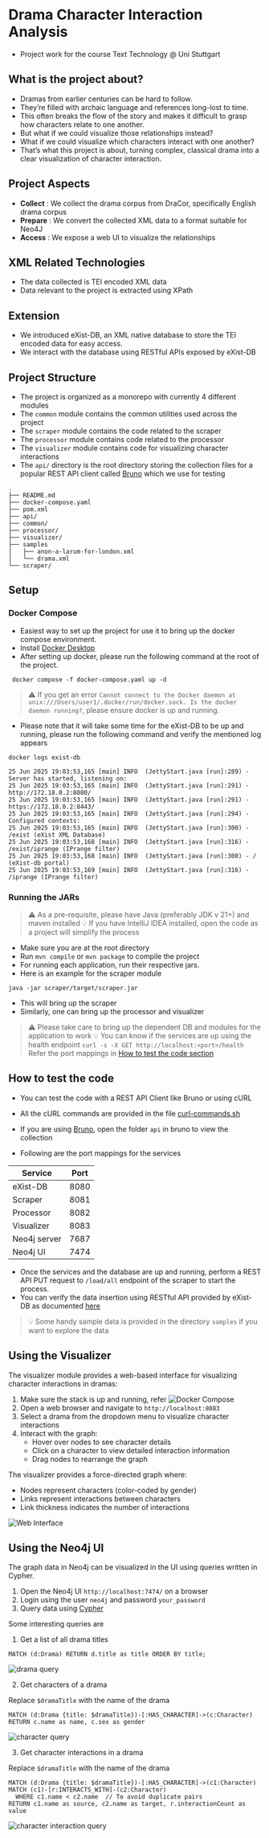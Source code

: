 # Drama Character Interaction Analysis

- Project work for the course Text Technology @ Uni Stuttgart

## What is the project about?

- Dramas from earlier centuries can be hard to follow.
- They’re filled with archaic language and references long-lost to time.
- This often breaks the flow of the story and makes it difficult to grasp how characters relate to one another.
- But what if we could visualize those relationships instead?
- What if we could visualize which characters interact with one another?
- That’s what this project is about, turning complex, classical drama into a clear visualization of character
  interaction.

## Project Aspects

- **Collect** : We collect the drama corpus from DraCor, specifically English drama corpus
- **Prepare** : We convert the collected XML data to a format suitable for Neo4J
- **Access** : We expose a web UI to visualize the relationships

## XML Related Technologies

- The data collected is TEI encoded XML data
- Data relevant to the project is extracted using XPath

## Extension

- We introduced eXist-DB, an XML native database to store the TEI encoded data for easy access.
- We interact with the database using RESTful APIs exposed by eXist-DB

## Project Structure

- The project is organized as a monorepo with currently 4 different modules
- The `common` module contains the common utilities used across the project
- The `scraper` module contains the code related to the scraper
- The `processor` module contains code related to the processor
- The `visualizer` module contains code for visualizing character interactions
- The `api/` directory is the root directory storing the collection files for a popular REST API client
  called [Bruno](https://www.usebruno.com) which we use for testing

```
.
├── README.md
├── docker-compose.yaml
├── pom.xml
├── api/
├── common/
├── processor/
├── visualizer/
├── samples
│   ├── anon-a-larum-for-london.xml
│   └── drama.xml
└── scraper/
```

## Setup

### Docker Compose

- Easiest way to set up the project for use it to bring up the docker compose environment.
- Install [Docker Desktop](https://docs.docker.com/compose/)
- After setting up docker, please run the following command at the root of the project.

```shell
 docker compose -f docker-compose.yaml up -d
```

> ⚠️ If you get an error
`Cannot connect to the Docker daemon at unix:///Users/user1/.docker/run/docker.sock. Is the docker daemon running?`,
> please ensure docker is up and running.

- Please note that it will take some time for the eXist-DB to be up and running, please run the following command and
  verify the mentioned log appears

```shell
docker logs exist-db
```

```shell
25 Jun 2025 19:03:53,165 [main] INFO  (JettyStart.java [run]:289) - Server has started, listening on: 
25 Jun 2025 19:03:53,165 [main] INFO  (JettyStart.java [run]:291) - http://172.18.0.2:8080/ 
25 Jun 2025 19:03:53,165 [main] INFO  (JettyStart.java [run]:291) - https://172.18.0.2:8443/ 
25 Jun 2025 19:03:53,165 [main] INFO  (JettyStart.java [run]:294) - Configured contexts: 
25 Jun 2025 19:03:53,165 [main] INFO  (JettyStart.java [run]:300) - /exist (eXist XML Database) 
25 Jun 2025 19:03:53,168 [main] INFO  (JettyStart.java [run]:316) - /exist/iprange (IPrange filter) 
25 Jun 2025 19:03:53,168 [main] INFO  (JettyStart.java [run]:300) - / (eXist-db portal) 
25 Jun 2025 19:03:53,169 [main] INFO  (JettyStart.java [run]:316) - /iprange (IPrange filter) 
```

### Running the JARs

> ⚠️ As a pre-requisite, please have Java (preferably JDK v 21+) and maven installed
> 💡 If you have IntelliJ IDEA installed, open the code as a project will simplify the process

- Make sure you are at the root directory
- Run `mvn compile` or `mvn package` to compile the project
- For running each application, run their respective jars.
- Here is an example for the scraper module

```shell
java -jar scraper/target/scraper.jar
```

- This will bring up the scraper
- Similarly, one can bring up the processor and visualizer

> ⚠️ Please take care to bring up the dependent DB and modules for the application to work
> 💡 You can know if the services are up using the health endpoint
> `curl -s -X GET http://localhost:<port>/health`
> Refer the port mappings in [How to test the code section](#how-to-test-the-code)

## How to test the code

- You can test the code with a REST API Client like Bruno or using cURL
- All the cURL commands are provided in the file [curl-commands.sh](/api/curl-commands.sh)

- If you are using [Bruno](https://www.usebruno.com), open the folder `api` in bruno to view the collection

- Following are the port mappings for the services

| Service      | Port |
|--------------|------|
| eXist-DB     | 8080 |
| Scraper      | 8081 |
| Processor    | 8082 |
| Visualizer   | 8083 |
| Neo4j server | 7687 |
| Neo4j UI     | 7474 |

- Once the services and the database are up and running, perform a REST API PUT request to `/load/all` endpoint of the
  scraper to start the process.
- You can verify the data insertion using RESTful API provided by eXist-DB as
  documented [here](https://exist-db.org/exist/apps/doc/devguide_rest)

> 💡 Some handy sample data is provided in the directory `samples` if you want to explore the data

## Using the Visualizer

The visualizer module provides a web-based interface for visualizing character interactions in dramas:

1. Make sure the stack is up and running, refer ![Docker Compose](#docker-compose)
2. Open a web browser and navigate to `http://localhost:8083`
3. Select a drama from the dropdown menu to visualize character interactions
4. Interact with the graph:
    - Hover over nodes to see character details
    - Click on a character to view detailed interaction information
    - Drag nodes to rearrange the graph

The visualizer provides a force-directed graph where:

- Nodes represent characters (color-coded by gender)
- Links represent interactions between characters
- Link thickness indicates the number of interactions

![Web Interface](dcia-web-interface.png)

## Using the Neo4j UI

The graph data in Neo4j can be visualized in the UI using queries written in Cypher. 

1. Open the Neo4j UI `http://localhost:7474/` on a browser
2. Login using the user `neo4j` and password `your_password`
3. Query data using [Cypher](https://neo4j.com/docs/cypher-manual/current/queries/basic/)

Some interesting queries are 

1. Get a list of all drama titles

```cypher
MATCH (d:Drama) RETURN d.title as title ORDER BY title;
```

![drama query](drama_query.png)

2. Get characters of a drama

Replace `$dramaTitle` with the name of the drama

```cypher
MATCH (d:Drama {title: $dramaTitle})-[:HAS_CHARACTER]->(c:Character)
RETURN c.name as name, c.sex as gender
```

![character query](character_query.png)

3. Get character interactions in a drama

Replace `$dramaTitle` with the name of the drama

```cypher
MATCH (d:Drama {title: $dramaTitle})-[:HAS_CHARACTER]->(c1:Character)
MATCH (c1)-[r:INTERACTS_WITH]-(c2:Character)
  WHERE c1.name < c2.name  // To avoid duplicate pairs
RETURN c1.name as source, c2.name as target, r.interactionCount as value
```

![character interaction query](character_interaction_query.png)